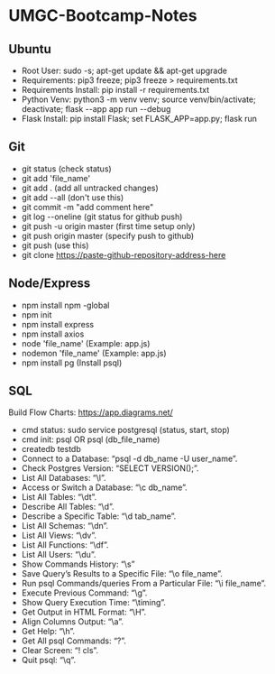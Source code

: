 # UMGC-Bootcamp-Notes

## Ubuntu

- Root User: sudo -s; apt-get update && apt-get upgrade
- Requirements: pip3 freeze; pip3 freeze > requirements.txt
- Requirements Install: pip install -r requirements.txt
- Python Venv: python3 -m venv venv; source venv/bin/activate; deactivate; flask --app app run --debug
- Flask Install: pip install Flask; set FLASK_APP=app.py; flask run

## Git

- git status (check status)
- git add 'file_name'
- git add . (add all untracked changes)
- git add --all (don't use this)
- git commit -m "add comment here"
- git log --oneline (git status for github push)
- git push -u origin master (first time setup only)
- git push origin master (specify push to github)
- git push (use this)
- git clone <https://paste-github-repository-address-here>

## Node/Express

- npm install npm -global
- npm init
- npm install express
- npm install axios
- node 'file_name' (Example: app.js)
- nodemon 'file_name' (Example: app.js)
- npm install pg (Install psql)

## SQL

Build Flow Charts: <https://app.diagrams.net/>

- cmd status: sudo service postgresql (status, start, stop)
- cmd init: psql OR psql (db_file_name)
- createdb testdb
- Connect to a Database: “psql -d db_name -U user_name”.
- Check Postgres Version: “SELECT VERSION();”.
- List All Databases: “\l”.
- Access or Switch a Database: “\c db_name”.
- List All Tables: “\dt”.
- Describe All Tables: “\d”.
- Describe a Specific Table: “\d tab_name”.
- List All Schemas: “\dn”.
- List All Views: “\dv”.
- List All Functions: “\df”.
- List All Users: “\du”.
- Show Commands History: “\s”
- Save Query’s Results to a Specific File: “\o file_name”.
- Run psql Commands/queries From a Particular File: “\i file_name”.
- Execute Previous Command: “\g”.
- Show Query Execution Time: “\timing”.
- Get Output in HTML Format: “\H”.
- Align Columns Output: “\a”.
- Get Help: “\h”.
- Get All psql Commands: “\?”.
- Clear Screen: “\! cls”.
- Quit psql: “\q”.
